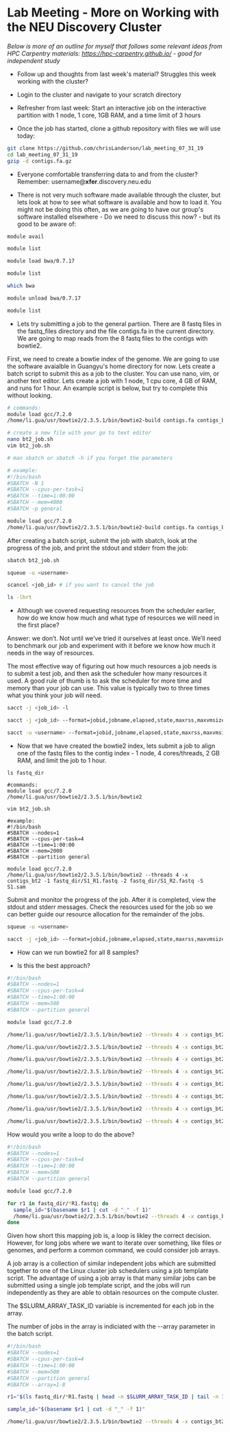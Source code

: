 # Lab Meeting - More on Working with the NEU Discovery Cluster

*Below is more of an outline for myself that follows some relevant ideas from HPC Carpentry materials: https://hpc-carpentry.github.io/ - good for independent study*



* Follow up and thoughts from last week's material? Struggles this week working with the cluster?

* Login to the cluster and navigate to your scratch directory

* Refresher from last week: Start an interactive job on the interactive partition with 1 node, 1 core, 1GB RAM, and a time limit of 3 hours
<!---
srun -N 1 -c 1 --mem 1G -t 3:00:00 -p interactive --pty /bin/bash
-->

* Once the job has started, clone a github repository with files we will use today:
```bash
git clone https://github.com/chrisLanderson/lab_meeting_07_31_19
cd lab_meeting_07_31_19
gzip -d contigs.fa.gz
```

* Everyone comfortable transferring data to and from the cluster? Remember: username@**xfer**.discovery.neu.edu 

* There is not very much software made available through the cluster, but lets look at how to see what software is available and how to load it. You might not be doing this often, as we are going to have our group's software installed elsewhere - Do we need to discuss this now? - but its good to be aware of:
```bash
module avail

module list

module load bwa/0.7.17

module list

which bwa

module unload bwa/0.7.17

module list
```

* Lets try submitting a job to the general partiion. There are 8 fastq files in the fastq_files directory and the file contigs.fa in the current directory. We are going to map reads from the 8 fastq files to the contigs with bowtie2.

First, we need to create a bowtie index of the genome. We are going to use the software avaialble in Guangyu's home directory for now. Lets create a batch script to submit this as a job to the cluster. You can use nano, vim, or another text editor. Lets create a job with 1 node, 1 cpu core, 4 GB of RAM, and runs for 1 hour. An example script is below, but try to complete this without looking.

```bash
# commands:
module load gcc/7.2.0
/home/li.gua/usr/bowtie2/2.3.5.1/bin/bowtie2-build contigs.fa contigs_bt2

# create a new file with your go to text editor
nano bt2_job.sh
vim bt2_job.sh

# man sbatch or sbatch -h if you forget the parameters

# example:
#!/bin/bash
#SBATCH -N 1
#SBATCH --cpus-per-task=1
#SBATCH --time=1:00:00
#SBATCH --mem=4000
#SBATCH -p general

module load gcc/7.2.0
/home/li.gua/usr/bowtie2/2.3.5.1/bin/bowtie2-build contigs.fa contigs_bt2
```

After creating a batch script, submit the job with sbatch, look at the progress of the job, and print the stdout and stderr from the job:

```bash
sbatch bt2_job.sh

squeue -u <username>

scancel <job_id> # if you want to cancel the job

ls -lhrt 
```

* Although we covered requesting resources from the scheduler earlier, how do we know how much and what type of resources we will need in the first place?

Answer: we don’t. Not until we’ve tried it ourselves at least once. We’ll need to benchmark our job and experiment with it before we know how much it needs in the way of resources.

The most effective way of figuring out how much resources a job needs is to submit a test job, and then ask the scheduler how many resources it used. A good rule of thumb is to ask the scheduler for more time and memory than your job can use. This value is typically two to three times what you think your job will need.

```bash
sacct -j <job_id> -l

sacct -j <job_id> --format=jobid,jobname,elapsed,state,maxrss,maxvmsize

sacct -u <username> --format=jobid,jobname,elapsed,state,maxrss,maxvmsize
```

* Now that we have created the bowtie2 index, lets submit a job to align one of the fastq files to the contig index - 1 node, 4 cores/threads, 2 GB RAM, and limit the job to 1 hour.

```
ls fastq_dir

#commands: 
module load gcc/7.2.0
/home/li.gua/usr/bowtie2/2.3.5.1/bin/bowtie2 

vim bt2_job.sh

#example:
#!/bin/bash
#SBATCH --nodes=1
#SBATCH --cpus-per-task=4
#SBATCH --time=1:00:00
#SBATCH --mem=2000
#SBATCH --partition general

module load gcc/7.2.0
/home/li.gua/usr/bowtie2/2.3.5.1/bin/bowtie2 --threads 4 -x contigs_bt2 -1 fastq_dir/S1_R1.fastq -2 fastq_dir/S1_R2.fastq -S S1.sam
```

Submit and monitor the progress of the job. After it is completed, view the stdout and stderr messages. Check the resources used for the job so we can better guide our resource allocation for the remainder of the jobs.

```bash
squeue -u <username>

sacct -j <job_id> --format=jobid,jobname,elapsed,state,maxrss,maxvmsize

```


* How can we run bowtie2 for all 8 samples?

* Is this the best approach?
```bash
#!/bin/bash
#SBATCH --nodes=1
#SBATCH --cpus-per-task=4
#SBATCH --time=1:00:00
#SBATCH --mem=500
#SBATCH --partition general

module load gcc/7.2.0

/home/li.gua/usr/bowtie2/2.3.5.1/bin/bowtie2 --threads 4 -x contigs_bt2 -1 fastq_dir/S1_R1.fastq -2 fastq_dir/S1_R2.fastq -S S1.sam

/home/li.gua/usr/bowtie2/2.3.5.1/bin/bowtie2 --threads 4 -x contigs_bt2 -1 fastq_dir/S2_R1.fastq -2 fastq_dir/S_R2.fastq -S S2.sam

/home/li.gua/usr/bowtie2/2.3.5.1/bin/bowtie2 --threads 4 -x contigs_bt2 -1 fastq_dir/S3_R1.fastq -2 fastq_dir/S3_R2.fastq -S S3.sam

/home/li.gua/usr/bowtie2/2.3.5.1/bin/bowtie2 --threads 4 -x contigs_bt2 -1 fastq_dir/S4_R1.fastq -2 fastq_dir/S4_R2.fastq -S S4.sam

/home/li.gua/usr/bowtie2/2.3.5.1/bin/bowtie2 --threads 4 -x contigs_bt2 -1 fastq_dir/S5_R1.fastq -2 fastq_dir/S5_R2.fastq -S S5.sam

/home/li.gua/usr/bowtie2/2.3.5.1/bin/bowtie2 --threads 4 -x contigs_bt2 -1 fastq_dir/S6_R1.fastq -2 fastq_dir/S6_R2.fastq -S S6.sam

/home/li.gua/usr/bowtie2/2.3.5.1/bin/bowtie2 --threads 4 -x contigs_bt2 -1 fastq_dir/S7_R1.fastq -2 fastq_dir/S7_R2.fastq -S S7.sam

/home/li.gua/usr/bowtie2/2.3.5.1/bin/bowtie2 --threads 4 -x contigs_bt2 -1 fastq_dir/S8_R1.fastq -2 fastq_dir/S8_R2.fastq -S S8.sam

```

How would you write a loop to do the above?

```bash
#!/bin/bash
#SBATCH --nodes=1
#SBATCH --cpus-per-task=4
#SBATCH --time=1:00:00
#SBATCH --mem=500
#SBATCH --partition general

module load gcc/7.2.0

for r1 in fastq_dir/*R1.fastq; do
  sample_id="$(basename $r1 | cut -d "_" -f 1)"
  /home/li.gua/usr/bowtie2/2.3.5.1/bin/bowtie2 --threads 4 -x contigs_bt2 -1 fastq_dir/"$sample_id"_R1.fastq -2 fastq_dir/"$sample_id"_R2.fastq -S "$sample_id".sam 
done

```

Given how short this mapping job is, a loop is likley the correct decision. However, for long jobs where we want to iterate over something, like files or genomes, and perform a common command, we could consider job arrays.

A job array is a collection of similar independent jobs which are submitted together to one of the Linux cluster job schedulers using a job template script. The advantage of using a job array is that many similar jobs can be submitted using a single job template script, and the jobs will run independently as they are able to obtain resources on the compute cluster.

The $SLURM_ARRAY_TASK_ID variable  is incremented for each job in the array.

The number of jobs in the array is indiciated with the --array parameter in the batch script.


```bash
#!/bin/bash
#SBATCH --nodes=1
#SBATCH --cpus-per-task=4
#SBATCH --time=1:00:00
#SBATCH --mem=500
#SBATCH --partition general
#SBATCH --array=1-8

r1="$(ls fastq_dir/*R1.fastq | head -n $SLURM_ARRAY_TASK_ID | tail -n 1)"

sample_id="$(basename $r1 | cut -d "_" -f 1)"

/home/li.gua/usr/bowtie2/2.3.5.1/bin/bowtie2 --threads 4 -x contigs_bt2 -1 fastq_dir/"$sample_id"_R1.fastq -2 fastq_dir/"$sample_id"_R2.fastq -S "$sample_id".sam 

```

